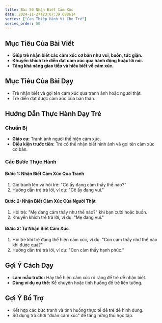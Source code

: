 ```yaml
---
title: Bài 50 Nhận Biết Cảm Xúc
date: 2024-11-27T23:07:39.698614
series: ["Can Thiệp Hành Vi Cho Trẻ"]
series_order: 50
---
```


## Mục Tiêu Của Bài Viết
- **Giúp trẻ nhận biết các cảm xúc cơ bản như vui, buồn, tức giận.**
- **Khuyến khích trẻ diễn đạt cảm xúc qua hành động hoặc lời nói.**
- **Tăng khả năng giao tiếp và hiểu biết về cảm xúc.**

## Mục Tiêu Của Bài Dạy
- Trẻ nhận biết và gọi tên cảm xúc qua tranh ảnh hoặc người thật.
- Trẻ diễn đạt được cảm xúc của bản thân.

## Hướng Dẫn Thực Hành Dạy Trẻ

### Chuẩn Bị
- **Giáo cụ:** Tranh ảnh người thể hiện cảm xúc.
- **Điều kiện trước tiên:** Trẻ có thể nhận biết hình ảnh và gọi tên cảm xúc cơ bản.

### Các Bước Thực Hành
#### Bước 1: Nhận Biết Cảm Xúc Qua Tranh
1. Giơ tranh lên và hỏi trẻ: "Cô ấy đang cảm thấy thế nào?"
2. Hướng dẫn trẻ trả lời, ví dụ: "Cô ấy đang vui."

#### Bước 2: Nhận Biết Cảm Xúc Của Người Thật
1. Hỏi trẻ: "Mẹ đang cảm thấy như thế nào?" khi bạn cười hoặc buồn.
2. Khuyến khích trẻ trả lời, ví dụ: "Mẹ đang vui."

#### Bước 3: Tự Nhận Biết Cảm Xúc
1. Hỏi trẻ khi trẻ đang thể hiện cảm xúc, ví dụ: "Con cảm thấy như thế nào khi được quà?"
2. Hướng dẫn trẻ trả lời, ví dụ: "Con cảm thấy hạnh phúc."

## Gợi Ý Cách Dạy
- **Làm mẫu trước:** Hãy thể hiện cảm xúc rõ ràng để trẻ dễ nhận biết.
- **Dùng ví dụ cụ thể:** Kể chuyện hoặc tình huống để trẻ liên tưởng.

## Gợi Ý Bổ Trợ
- Kết hợp các bức tranh và tình huống thực tế để trẻ dễ hình dung.
- Sử dụng trò chơi "đoán cảm xúc" để tăng hứng thú học tập.

